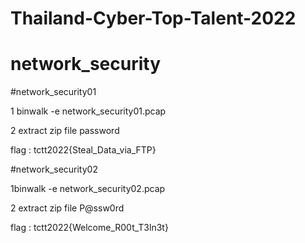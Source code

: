# Thailand-Cyber-Top-Talent-2022
# network_security

#network_security01

1 binwalk -e network_security01.pcap

2 extract zip file password

flag : tctt2022{Steal_Data_via_FTP}


#network_security02

1binwalk -e network_security02.pcap

2 extract zip file P@ssw0rd

flag : tctt2022{Welcome_R00t_T3ln3t}
